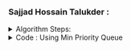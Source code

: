 
### Sajjad Hossain Talukder :

<details>
<summary>Algorithm Steps:</summary>
<ul>
<li> Set all vertices distances = infinity except for the source vertex, set the source distance = zero.</li> 
<li> Push the source vertex in a min-priority queue in the form (distance , vertex), as the comparison in the min-priority queue will be according to vertices distances.</li>
<li> Pop the vertex with the minimum distance from the priority queue (at first the popped vertex = source).</li>
<li> Update the distances of the connected vertices to the popped vertex in case of current vertex distance + edge weight < next vertex distance, then push the vertex
with the new distance to the priority queue.</li>
<li> If the popped vertex is visited before, just continue without using it.</li>
<li> Apply the same algorithm again until the priority queue is empty.</li>
  
</ul>
</details>
<details>
<summary>Code : Using Min Priority Queue </summary>

```

  #include<bits/stdc++.h>
  #define ll long long
  #define pb push_back
  #define fr(i,s,e) for(ll i=s;i<e;i++)                                
  #define rfr(i,e,s) for(ll i=e;i>=s;i--)
  #define nl  "\n"
  #define mod 1000000007
  #define fast ios_base::sync_with_stdio(0);cin.tie(NULL);cout.tie(NULL)
  
  using namespace std;
  

  priority_queue < pair<ll,ll> , vector<pair<ll,ll>> , greater<pair<ll,ll>> >  pq ;
  

  int main(){
    ll n , e , x , y , cst ;
    cin >> n >> e ;

    vector<pair<ll,ll>> graph[n+1];

    fr(i,0,e){
        cin >> x >> y >> cst  ;
        graph[x].pb({y,cst});
        graph[y].pb({x,cst});
    }



    pq.push({0,1});
    vector < ll >dist(n+1 , INT_MAX) ,vis(n+1,0);
    dist[1] = 0 ;

    while(!pq.empty()){

        pair < ll , ll > p = pq.top();
        pq.pop();
        ll nd = p.second , cost = p.first ;

        if ( vis[nd] ) continue ;
        else vis[nd] = 1;

        for(auto a : graph[nd] ){
            if ( dist[a.first] > cost+a.second && !vis[a.first] ){
                 dist[a.first] = cost+a.second ;
                 pq.push({dist[a.first],a.first});
            }
        }

    }

    cout << "Source 1 to : \n";
    for( int i = 1 ; i<= n ; i++ )
        cout << i <<" "<< dist[i] << endl;


return 0 ;
}

Source index = 1 ; 
5 6
1 2 2
2 3 1
1 3 1
1 4 3
4 5 2
5 3 5
5 6
1 2
2 3
1 3
1 4
4 5
5 3

```


</details>



